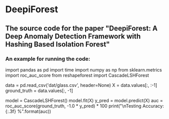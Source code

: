 # DeepiForest

## The source code for the paper "DeepiForest: A Deep Anomaly Detection Framework with Hashing Based Isolation Forest"


### An example for running the code:
import pandas as pd
import time
import numpy as np
from sklearn.metrics import roc_auc_score
from reshapeforest import CascadeLSHForest

data = pd.read_csv('dat/glass.csv', header=None)
X = data.values[:, :-1]
ground_truth = data.values[:, -1]

model = CascadeLSHForest()
model.fit(X)
y_pred = model.predict(X)
auc = roc_auc_score(ground_truth, -1.0 * y_pred) * 100
print("\nTesting Accuracy: {:.3f} %".format(auc))




